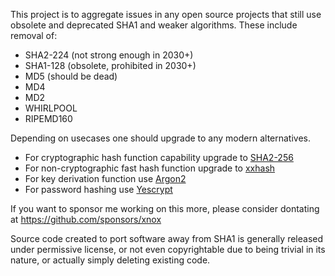 This project is to aggregate issues in any open source projects that still use obsolete and deprecated SHA1 and weaker algorithms. These include removal of:

* SHA2-224 (not strong enough in 2030+)
* SHA1-128 (obsolete, prohibited in 2030+)
* MD5 (should be dead)
* MD4
* MD2
* WHIRLPOOL
* RIPEMD160

Depending on usecases one should upgrade to any modern alternatives.

* For cryptographic hash function capability upgrade to [SHA2-256](https://en.wikipedia.org/wiki/Template:Comparison_of_SHA_functions)
* For non-cryptographic fast hash function upgrade to [xxhash](https://xxhash.com/)
* For key derivation function use [Argon2](https://en.wikipedia.org/wiki/Argon2)
* For password hashing use [Yescrypt](https://www.openwall.com/yescrypt/)

If you want to sponsor me working on this more, please consider dontating at https://github.com/sponsors/xnox

Source code created to port software away from SHA1 is generally released under permissive license, or not even copyrightable due to being trivial in its nature, or actually simply deleting existing code.
